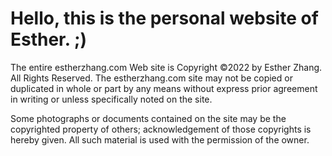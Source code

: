 # Hello, this is the personal website of Esther. ;) 

The entire estherzhang.com Web site is Copyright ©2022 by Esther Zhang. All Rights Reserved. The estherzhang.com site may not be copied or duplicated in whole or part by any means without express prior agreement in writing or unless specifically noted on the site.

Some photographs or documents contained on the site may be the copyrighted property of others; acknowledgement of those copyrights is hereby given. All such material is used with the permission of the owner.
